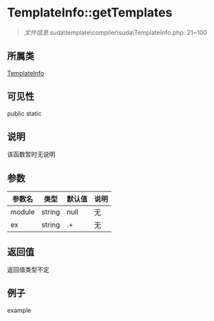 # TemplateInfo::getTemplates



> *文件信息* suda\template\compiler\suda\TemplateInfo.php: 21~100

## 所属类 

[TemplateInfo](../TemplateInfo.md)

## 可见性

 public static

## 说明

该函数暂时无说明


## 参数


| 参数名 | 类型 | 默认值 | 说明 |
|--------|-----|-------|-------|
| module |  string | null | 无 |
| ex |  string | .+ | 无 |



## 返回值

返回值类型不定


## 例子

example